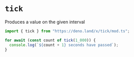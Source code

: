 # `tick`

Produces a value on the given interval

```ts
import { tick } from "https://deno.land/x/tick/mod.ts";

for await (const count of tick(1_000)) {
  console.log(`${count + 1} seconds have passed`);
}
```

